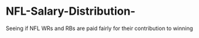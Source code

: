 # NFL-Salary-Distribution-
Seeing if NFL WRs and RBs are paid fairly for their contribution to winning
